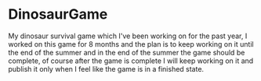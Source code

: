 # DinosaurGame
My dinosaur survival game which I've been working on for the past year, I worked on this game for 8 months and the plan is to keep working on it until the end of the summer and in the end of the summer the game should be complete, of course after the game is complete I will keep working on it and publish it only when I feel like the game is in a finished state.
